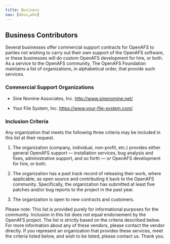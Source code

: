 ```yaml
---
title: Business
nav: [devs,who]
---
```


## Business Contributors ##

Several businesses offer commercial support contracts for OpenAFS to parties not wishing to carry out their own support of the OpenAFS software, or these businesses will do custom OpenAFS development for hire, or both. As a service to the OpenAFS community, The OpenAFS Foundation maintains a list of organizations, in alphabetical order, that provide such services.

### Commercial Support Organizations ###

-   Sine Nomine Associates, Inc.
    http://www.sinenomine.net/

-   Your File System, Inc.
    https://www.your-file-system.com/

### Inclusion Criteria ###

Any organization that meets the following three criteria may be included in this list at their request.

1) The organization (company, individual, non-profit, etc.) provides either general OpenAFS support — installation services, bug analysis and fixes, administrative support, and so forth — or OpenAFS development for hire, or both.

2) The organization has a past track record of releasing their work, where applicable, as open source and contributing it back to the OpenAFS community. Specifically, the organization has submitted at least five patches and/or bug reports to the project in the past year.

3) The organization is open to new contracts and customers. 

Please note: This list is provided purely for informational purposes for the community. Inclusion in this list does not equal endorsement by the OpenAFS project. The list is strictly based on the criteria described below. For more information about any of these vendors, please contact the vendor directly. If you represent an organization that provides these services, meet the criteria listed below, and wish to be listed, please contact us. Thank you.
